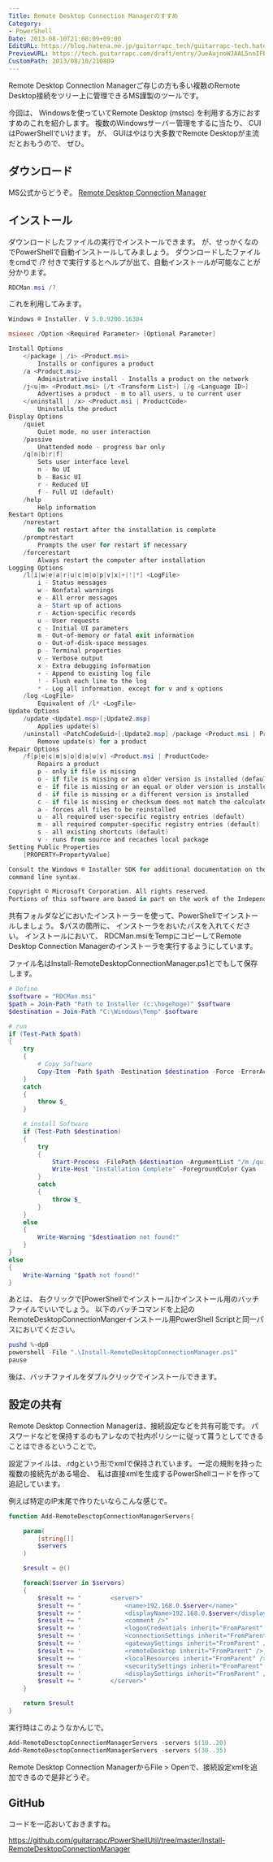 ```yaml
---
Title: Remote Desktop Connection Managerのすすめ
Category:
- PowerShell
Date: 2013-08-10T21:08:09+09:00
EditURL: https://blog.hatena.ne.jp/guitarrapc_tech/guitarrapc-tech.hatenablog.com/atom/entry/6802418398340959772
PreviewURL: https://tech.guitarrapc.com/draft/entry/JueAajnoWJAAL5nnIFb6SHdFPHg
CustomPath: 2013/08/10/210809
---
```


<!--
Date: 2013-08-10T21:08:09+09:00
URL: https://tech.guitarrapc.com/entry/2013/08/10/210809
-->

Remote Desktop Connection Managerご存じの方も多い複数のRemote Desktop接続をツリー上に管理できるMS謹製のツールです。

今回は、 Windowsを使っていてRemote Desktop (mstsc) を利用する方におすすめのこれを紹介します。
複数のWindowsサーバー管理をするに当たり、 CUIはPowerShellでいけます。
が、 GUIはやはり大多数でRemote Desktopが主流だとおもうので、 ぜひ。



## ダウンロード

MS公式からどうぞ。
[Remote Desktop Connection Manager](http://www.microsoft.com/en-us/download/details.aspx?id=21101)

## インストール

ダウンロードしたファイルの実行でインストールできます。
が、せっかくなのでPowerShellで自動インストールしてみましょう。
ダウンロードしたファイルをcmdで /? 付きで実行するとヘルプが出て、自動インストールが可能なことが分かります。

```ps1
RDCMan.msi /?
```


これを利用してみます。


```ps1
Windows ® Installer. V 5.0.9200.16384

msiexec /Option <Required Parameter> [Optional Parameter]

Install Options
	</package | /i> <Product.msi>
		Installs or configures a product
	/a <Product.msi>
		Administrative install - Installs a product on the network
	/j<u|m> <Product.msi> [/t <Transform List>] [/g <Language ID>]
		Advertises a product - m to all users, u to current user
	</uninstall | /x> <Product.msi | ProductCode>
		Uninstalls the product
Display Options
	/quiet
		Quiet mode, no user interaction
	/passive
		Unattended mode - progress bar only
	/q[n|b|r|f]
		Sets user interface level
		n - No UI
		b - Basic UI
		r - Reduced UI
		f - Full UI (default)
	/help
		Help information
Restart Options
	/norestart
		Do not restart after the installation is complete
	/promptrestart
		Prompts the user for restart if necessary
	/forcerestart
		Always restart the computer after installation
Logging Options
	/l[i|w|e|a|r|u|c|m|o|p|v|x|+|!|*] <LogFile>
		i - Status messages
		w - Nonfatal warnings
		e - All error messages
		a - Start up of actions
		r - Action-specific records
		u - User requests
		c - Initial UI parameters
		m - Out-of-memory or fatal exit information
		o - Out-of-disk-space messages
		p - Terminal properties
		v - Verbose output
		x - Extra debugging information
		+ - Append to existing log file
		! - Flush each line to the log
		* - Log all information, except for v and x options
	/log <LogFile>
		Equivalent of /l* <LogFile>
Update Options
	/update <Update1.msp>[;Update2.msp]
		Applies update(s)
	/uninstall <PatchCodeGuid>[;Update2.msp] /package <Product.msi | ProductCode>
		Remove update(s) for a product
Repair Options
	/f[p|e|c|m|s|o|d|a|u|v] <Product.msi | ProductCode>
		Repairs a product
		p - only if file is missing
		o - if file is missing or an older version is installed (default)
		e - if file is missing or an equal or older version is installed
		d - if file is missing or a different version is installed
		c - if file is missing or checksum does not match the calculated value
		a - forces all files to be reinstalled
		u - all required user-specific registry entries (default)
		m - all required computer-specific registry entries (default)
		s - all existing shortcuts (default)
		v - runs from source and recaches local package
Setting Public Properties
	[PROPERTY=PropertyValue]

Consult the Windows ® Installer SDK for additional documentation on the
command line syntax.

Copyright © Microsoft Corporation. All rights reserved.
Portions of this software are based in part on the work of the Independent JPEG Group.
```


共有フォルダなどにおいたインストーラーを使って、PowerShellでインストールしましょう。
$パスの箇所に、 インストーラをおいたパスを入れてください。
インストールにおいて、 RDCMan.msiをTempにコピーしてRemote Desktop Connection Managerのインストーラを実行するようにしています。

ファイル名はInstall-RemoteDesktopConnectionManager.ps1とでもして保存します。


```ps1
# Define
$software = "RDCMan.msi"
$path = Join-Path "Path to Installer (c:\hogehoge)" $software
$destination = Join-Path "C:\Windows\Temp" $software

# run
if (Test-Path $path)
{
    try
    {
        # Copy Software
        Copy-Item -Path $path -Destination $destination -Force -ErrorAction Stop
    }
    catch
    {
        throw $_
    }

    # install Software
    if (Test-Path $destination)
    {
        try
        {
            Start-Process -FilePath $destination -ArgumentList "/m /quiet /passive"
            Write-Host "Installation Complete" -ForegroundColor Cyan
        }
        catch
        {
            throw $_
        }
    }
    else
    {
        Write-Warning "$destination not found!"
    }
}
else
{
    Write-Warning "$path not found!"
}
```



あとは、 右クリックで[PowerShellでインストール]かインストール用のバッチファイルでいいでしょう。
以下のバッチコマンドを上記のRemoteDesktopConnectionMangerインストール用PowerShell Scriptと同一パスにおいてください。


```ps1
pushd %~dp0
powershell -File ".\Install-RemoteDesktopConnectionManager.ps1"
pause
```


後は、バッチファイルをダブルクリックでインストールできます。

## 設定の共有
Remote Desktop Connection Managerは、接続設定などを共有可能です。
パスワードなどを保持するのもアレなので社内ポリシーに従って貰うとしてできることはできるということで。

設定ファイルは、.rdgという形でxmlで保持されています。
一定の規則を持った複数の接続先がある場合、　私は直接xmlを生成するPowerShellコードを作って追記しています。

例えば特定のIP末尾で作りたいならこんな感じで。

```ps1
function Add-RemoteDesctopConnectionManagerServers{

    param(
        [string[]]
        $servers
    )

    $result = @()

    foreach($server in $servers)
    {
        $result += "        <server>"
        $result += "            <name>192.168.0.$server</name>"
        $result += "            <displayName>192.168.0.$server</displayName>"
        $result += "            <comment />"
        $result += '            <logonCredentials inherit="FromParent" />'
        $result += '            <connectionSettings inherit="FromParent" />'
        $result += '            <gatewaySettings inherit="FromParent" />'
        $result += '            <remoteDesktop inherit="FromParent" />'
        $result += '            <localResources inherit="FromParent" />'
        $result += '            <securitySettings inherit="FromParent" />'
        $result += '            <displaySettings inherit="FromParent" />'
        $result += "        </server>"
    }

    return $result
}
```


実行時はこのようなかんじで。

```ps1
Add-RemoteDesctopConnectionManagerServers -servers $(10..20)
Add-RemoteDesctopConnectionManagerServers -servers $(30..35)
```


Remote Desktop Connection ManagerからFile > Openで、接続設定xmlを追加できるので是非どうぞ。


## GitHub
コードを一応おいておきますね。

https://github.com/guitarrapc/PowerShellUtil/tree/master/Install-RemoteDesktopConnectionManager

